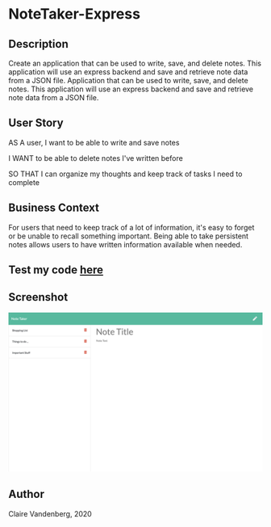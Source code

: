# NoteTaker-Express

## Description
Create an application that can be used to write, save, and delete notes. This application will use an express backend and save and retrieve note data from a JSON file.
Application that can be used to write, save, and delete notes. This application will use an express backend and save and retrieve note data from a JSON file.

## User Story

AS A user, I want to be able to write and save notes

I WANT to be able to delete notes I've written before

SO THAT I can organize my thoughts and keep track of tasks I need to complete

## Business Context

For users that need to keep track of a lot of information, it's easy to forget or be unable to recall something important. Being able to take persistent notes allows users to have written information available when needed.

## Test my code [here](https://)

## Screenshot
![Image description](ScreenShot.png)

## Author 
Claire Vandenberg, 2020 
